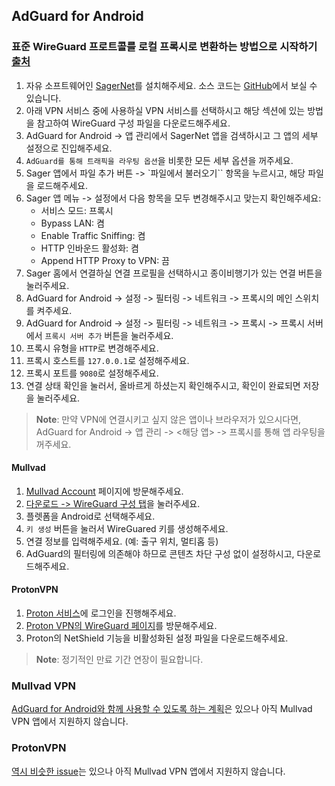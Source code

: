 ## AdGuard for Android
### 표준 WireGuard 프로트콜를 로컬 프록시로 변환하는 방법으로 시작하기 [출처]
1. 자유 소프트웨어인 [SagerNet](https://play.google.com/store/apps/details?id=io.nekohasekai.sagernet)를 설치해주세요. 소스 코드는 [GitHub](https://github.com/SagerNet/SagerNet)에서 보실 수 있습니다.
2. 아래 VPN 서비스 중에 사용하실 VPN 서비스를 선택하시고 해당 섹션에 있는 방법을 참고하여 WireGuard 구성 파일을 다운로드해주세요.
3. AdGuard for Android -> 앱 관리에서 SagerNet 앱을 검색하시고 그 앱의 세부 설정으로 진입해주세요.
4. `AdGuard를 통해 트래픽을 라우팅 옵션`을 비롯한 모든 세부 옵션을 꺼주세요.
5. Sager 앱에서 파일 추가 버튼 -> `파일에서 불러오기`` 항목을 누르시고, 해당 파일을 로드해주세요.
6. Sager 앱 메뉴 -> 설정에서 다음 항목을 모두 변경해주시고 맞는지 확인해주세요:
    - 서비스 모드: 프록시
    - Bypass LAN: 켬
    - Enable Traffic Sniffing: 켬
    - HTTP 인바운드 활성화: 켬
    - Append HTTP Proxy to VPN: 끔
7. Sager 홈에서 연결하실 연결 프로필을 선택하시고 종이비행기가 있는 연결 버튼을 눌러주세요.
8. AdGuard for Android -> 설정 -> 필터링 -> 네트워크 -> 프록시의 메인 스위치를 켜주세요.
9. AdGuard for Android -> 설정 -> 필터링 -> 네트워크 -> 프록시 -> 프록시 서버에서 `프록시 서버 추가` 버튼을 눌러주세요.
10. 프록시 유형을 `HTTP`로 변경해주세요.
11. 프록시 호스트를 `127.0.0.1`로 설정해주세요.
12. 프록시 포트를 `9080`로 설정해주세요.
13. 연결 상태 확인을 눌러서, 올바르게 하셨는지 확인해주시고, 확인이 완료되면 저장을 눌러주세요.

> **Note**: 만약 VPN에 연결시키고 싶지 않은 앱이나 브라우저가 있으시다면, AdGuard for Android -> 앱 관리 -> <해당 앱> -> 프록시를 통해 앱 라우팅을 꺼주세요.

#### Mullvad
1. [Mullvad Account](https://mullvad.net/ko/account/login) 페이지에 방문해주세요.
2. [다운로드 -> WireGuard 구성 탭](https://mullvad.net/ko/account/wireguard-config)을 눌러주세요.
3. 플렛폼을 Android로 선택해주세요.
4. `키 생성` 버튼을 눌러서 WireGuared 키를 생성해주세요.
5. 연결 정보를 입력해주세요. (예: 출구 위치, 멀티홉 등)
6. AdGuard의 필터링에 의존해야 하므로 콘텐츠 차단 구성 없이 설정하시고, 다운로드해주세요.

#### ProtonVPN
1. [Proton 서비스](https://account.proton.me)에 로그인을 진행해주세요.
2. [Proton VPN의 WireGuard 페이지](https://account.proton.me/u/1/vpn/WireGuard)를 방문해주세요.
3. Proton의 NetShield 기능을 비활성화된 설정 파일을 다운로드해주세요.

> **Note**: 정기적인 만료 기간 연장이 필요합니다.

### Mullvad VPN
[AdGuard for Android와 함께 사용할 수 있도록 하는 계획](https://github.com/mullvad/mullvadvpn-app/issues/3569)은 있으나 아직 Mullvad VPN 앱에서 지원하지 않습니다.

### ProtonVPN
[역시 비슷한 issue](https://github.com/ProtonVPN/android-app/issues/94)는 있으나 아직 Mullvad VPN 앱에서 지원하지 않습니다.

[출처]: https://www.reddit.com/r/Adguard/comments/xu0ug3/successfully_connected_wireguard_as_proxy_to/